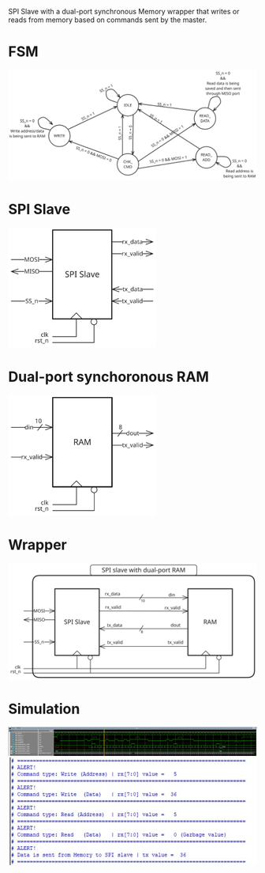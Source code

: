 SPI Slave with a dual-port synchronous Memory wrapper that writes or reads from memory based on commands sent by the master.

# FSM

<img src="images/fsm.svg?raw=true" alt="fsm" title="fsm" width="600" />

# SPI Slave

<img src="images/spi_slave.svg?raw=true" alt="Spi Slave" title="Spi Slave" width="300" />


# Dual-port synchoronous RAM
<img src="images/ram.svg?raw=true" alt="ram" title="ram" width="300" />


# Wrapper
<img src="images/wrapper.svg?raw=true" alt="wrapper" title="wrapper" width="550" />
<br/>




# Simulation

![waveform](images/waveform.png?raw=true "waveform")
![monitor](images/monitor.jpeg?raw=true "monitor")



